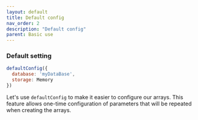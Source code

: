 ```yaml
---
layout: default
title: Default config
nav_order: 2
description: "Default config"
parent: Basic use
---
```


### Default setting
```javascript
defaultConfig({
  database: 'myDataBase',
  storage: Memory
})
```
Let's use `defaultConfig` to make it easier to configure our arrays. This feature allows one-time configuration of parameters that will be repeated when creating the arrays.
